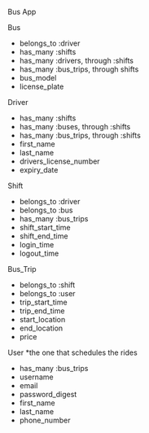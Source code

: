 Bus App

Bus
- belongs_to :driver
- has_many :shifts
- has_many :drivers, through :shifts
- has_many :bus_trips, through shifts
- bus_model
- license_plate

Driver
- has_many :shifts
- has_many :buses, through :shifts
- has_many :bus_trips, through :shifts
- first_name
- last_name
- drivers_license_number
- expiry_date

Shift
- belongs_to :driver
- belongs_to :bus
- has_many :bus_trips
- shift_start_time
- shift_end_time
- login_time
- logout_time

Bus_Trip
- belongs_to :shift
- belongs_to :user
- trip_start_time
- trip_end_time
- start_location
- end_location
- price

User *the one that schedules the rides
- has_many :bus_trips
- username
- email
- password_digest
- first_name
- last_name
- phone_number